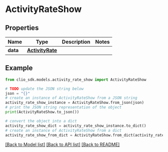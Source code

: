 # ActivityRateShow


## Properties

Name | Type | Description | Notes
------------ | ------------- | ------------- | -------------
**data** | [**ActivityRate**](ActivityRate.md) |  | 

## Example

```python
from clio_sdk.models.activity_rate_show import ActivityRateShow

# TODO update the JSON string below
json = "{}"
# create an instance of ActivityRateShow from a JSON string
activity_rate_show_instance = ActivityRateShow.from_json(json)
# print the JSON string representation of the object
print(ActivityRateShow.to_json())

# convert the object into a dict
activity_rate_show_dict = activity_rate_show_instance.to_dict()
# create an instance of ActivityRateShow from a dict
activity_rate_show_from_dict = ActivityRateShow.from_dict(activity_rate_show_dict)
```
[[Back to Model list]](../README.md#documentation-for-models) [[Back to API list]](../README.md#documentation-for-api-endpoints) [[Back to README]](../README.md)


